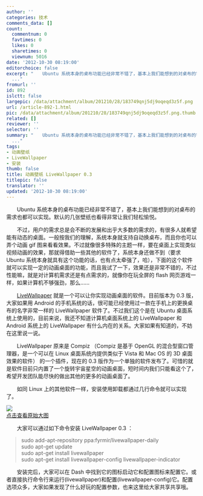 ```yaml
---
author: ''
categories: 技术
comments_data: []
count:
  commentnum: 0
  favtimes: 0
  likes: 0
  sharetimes: 0
  viewnum: 5016
date: '2012-10-30 08:19:00'
editorchoice: false
excerpt: "　　Ubuntu 系统本身的桌布功能已经非常不错了，基本上我们能想到的对桌布的需求也都可以实现。默认的几张壁纸也看得非常让我们轻松愉悦。\r\n　　不过，用户的需求总是会不断的发展和出乎大多数的需求的，有很多人就希
  ..."
fromurl: ''
id: 892
islctt: false
largepic: /data/attachment/album/201210/28/183749qnj5dj9oqeqd3z5f.png
url: /article-892-1.html
pic: /data/attachment/album/201210/28/183749qnj5dj9oqeqd3z5f.png.thumb.jpg
related: []
reviewer: ''
selector: ''
summary: "　　Ubuntu 系统本身的桌布功能已经非常不错了，基本上我们能想到的对桌布的需求也都可以实现。默认的几张壁纸也看得非常让我们轻松愉悦。\r\n　　不过，用户的需求总是会不断的发展和出乎大多数的需求的，有很多人就希
  ..."
tags:
- 动画壁纸
- LiveWallpaper
- 安装
thumb: false
title: 动画壁纸 LiveWallpaper 0.3
titlepic: false
translator: ''
updated: '2012-10-30 08:19:00'
---
```


　　Ubuntu 系统本身的桌布功能已经非常不错了，基本上我们能想到的对桌布的需求也都可以实现。默认的几张壁纸也看得非常让我们轻松愉悦。


　　不过，用户的需求总是会不断的发展和出乎大多数的需求的，有很多人就希望能有动态的桌面。一般按我们的理解，系统本身就支持自动换桌布，而且你也可以弄个动画 gif 图来看看效果。不过就像很多特殊的主题一样，要在桌面上实现类似视频动画的效果，那就得借助一些其他的软件了，系统本身还做不到（要求 Ubuntu 系统本身就具有这个功能的话，也有点太牵强了，哈），下面的这个软件就可以实现一定的动画桌面的功能，而且我试了一下，效果还是非常不错的，不过性能嘛，就是对计算机需求还是有点需求的，就像你在玩全屏的 flash 网页游戏一样，如果计算机不够强劲，那么……


　　[LiveWallpaper](https://launchpad.net/livewallpaper) 就是一个可以让你实现动画桌面的软件。目前版本为 0.3 版，大家如果用 Android 的手机系统的话，很可能已经使用过一款在手机上的更换桌布的名字非常一样的 LiveWallpaper 软件了。不过我们这个是在 Ubuntu 桌面系统上使用的，目前来说，我还不知道计算机桌面系统上的 LiveWallpaper 和 Android 系统上的 LiveWallpaper 有什么内在的关系。大家如果有知道的，不妨在这里说一说。


　　LiveWallpaper 原来是 Compiz （Compiz 是基于 OpenGL 的混合型窗口管理器，是一个可以在 Linux 桌面系统内提供类似于 Vista 和 Mac OS 的 3D 桌面效果的软件） 的一个插件，现在的 0.3 版作为一个单独的软件发布了。可惜的就是软件目前只内置了一个旋转宇宙星空的动画桌面，短时间内我们只能看这个了，希望开发团队能尽快的做出其他的更多的动画桌面了。


　　如同 Linux 上的其他软件一样，安装使用卸载都通过几行命令就可以实现了。


[![](/data/attachment/album/201210/28/183749qnj5dj9oqeqd3z5f.png)  
点击查看原始大图](https://img.linux.net.cn/data/attachment/album/201210/28/183749qnj5dj9oqeqd3z5f.png)


　　大家可以通过如下命令安装 LiveWallpaper 0.3 ：



> 
> sudo add-apt-repository ppa:fyrmir/livewallpaper-daily  
> sudo apt-get update  
> sudo apt-get install livewallpaper  
> sudo apt-get install livewallpaper-config livewallpaper-indicator
> 
> 
> 


　　安装完后，大家可以在 Dash 中找到它的图标启动它和配置图标来配置它。或者直接执行命令行来运行(livewallpaper)和配置(livewallpaper-config)它。配置选项众多，大家如果发现了什么好玩的配置参数，也来这里给大家共享共享哦。